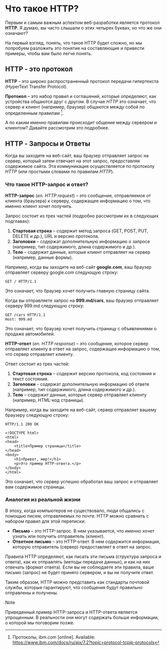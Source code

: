 # Что такое HTTP?

Первым и самым важным аспектом веб-разработки является протокол **HTTP**. Я думаю, вы часто слышали о этих четырех буквах, но что же они означают?

На первый взгляд, понять, что такое HTTP будет сложно, но мы попробуем разложить это понятие на составляющие и привести примеры, чтобы вам было легче понять.

## HTTP - это протокол

__HTTP__ – это широко распространенный протокол передачи гипертекста (HyperText Transfer Protocol).

__Протокол__ – это набор правил и соглашений, которые определяют, как устройства общаются друг с другом. В случае _HTTP_ это означает, что сервер и клиент (например, браузер) общаются между собой по определенным правилам [^1].

А по каким именно правилам происходит общение между сервером и клиентом? Давайте рассмотрим это подробнее.

## HTTP - Запросы и Ответы

Когда вы заходите на веб-сайт, ваш браузер отправляет запрос на сервер, который затем отвечает на этот запрос, предоставляя содержимое сайта. Эта коммуникация осуществляется по протоколу _HTTP_ (или простыми словами по правилам _HTTP_).

### Что такое HTTP-запрос и ответ?

**HTTP-запрос** (_en. HTTP request_) – это сообщение, отправляемое от клиента (браузера) к серверу, содержащее информацию о том, что именно клиент хочет получить.

Запрос состоит из трех частей (подробно рассмотрим их в следующих подглавах):
1. **Стартовая строка** – содержит метод запроса (GET, POST, PUT, DELETE и др.), URL и версию протокола.
2. **Заголовки** – содержат дополнительную информацию о запросе (например, тип содержимого, длина содержимого и др.).
3. **Тело** – содержит данные, которые клиент отправляет на сервер (например, данные формы).

Например, когда вы заходите на веб-сайт **google.com**, ваш браузер отправляет серверу google.com следующую строку:
```
GET / HTTP/1.1
```
Это означает, что браузер хочет получить главную страницу сайта.

Когда вы отправляете запрос на **999.md/cars**, ваш браузер отправляет серверу 999.md следующую строку:
```
GET /cars HTTP/1.1
Host: 999.md
```
Это означает, что браузер хочет получить страницу с объявлениями о продаже автомобилей.

**HTTP-ответ** (_en. HTTP response_) – это сообщение, которое сервер отправляет клиенту в ответ на запрос, содержащее информацию о том, что сервер отправляет клиенту.

Ответ состоит из трех частей:
1. **Стартовая строка** – содержит версию протокола, код состояния и текст состояния.
2. **Заголовки** – содержат дополнительную информацию об ответе (например, тип содержимого, длина содержимого и др.).
3. **Тело** – содержит данные, которые сервер отправляет клиенту (например, HTML-код страницы).

Например, когда вы заходите на веб-сайт, сервер отправляет вашему браузеру следующую строку:
```
HTTP/1.1 200 OK

<!DOCTYPE html>
<html>
<head>
    <title>Пример страницы</title>
</head>
<body>
    <h1>Привет, мир!</h1>
    <p>Это пример HTTP-ответа.</p>
</body>
</html>
```
Это означает, что сервер успешно обработал ваш запрос и отправляет вам содержимое страницы.

### Аналогия из реальной жизни

В эпоху, когда компьютеров не существовало, люди общались с помощью писем, отправляемых по почте. HTTP можно сравнить с набором правил для этой переписки:

- **Письмо** – это HTTP-запрос. В нем указывается, что именно хочет узнать или получить отправитель (клиент).
- **Ответное письмо** – это HTTP-ответ. В нем содержится информация, которую отправитель (сервер) предоставляет в ответ на запрос.

Правила HTTP определяют, как писать эти письма (структура запроса и ответа), как их отправлять (методы передачи данных), и как на них отвечать (формат ответа). Если вы не соблюдаете эти правила, ваше письмо (запрос) не будет принято сервером, и вы не получите ответ.

Таким образом, HTTP можно представить как стандарты почтовой службы, которые гарантируют, что сообщения будут правильно отправлены и получены.

> [!NOTE]
> Приведенный пример HTTP-запроса и HTTP-ответа является упрощенным. В реальности они могут содержать больше информации, о которой мы поговорим позже.

[^1]: Протоколы, ibm.com [online]. Available: https://www.ibm.com/docs/ru/aix/7.2?topic=protocol-tcpip-protocols
